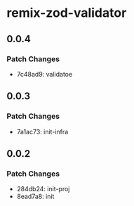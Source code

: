 # remix-zod-validator

## 0.0.4

### Patch Changes

- 7c48ad9: validatoe

## 0.0.3

### Patch Changes

- 7a1ac73: init-infra

## 0.0.2

### Patch Changes

- 284db24: init-proj
- 8ead7a8: init
